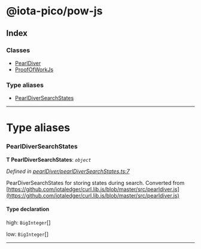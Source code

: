 


#  @iota-pico/pow-js

## Index

### Classes

* [PearlDiver](classes/pearldiver.md)
* [ProofOfWorkJs](classes/proofofworkjs.md)


### Type aliases

* [PearlDiverSearchStates](#pearldiversearchstates)



---
# Type aliases
<a id="pearldiversearchstates"></a>

###  PearlDiverSearchStates

**Τ PearlDiverSearchStates**:  *`object`* 

*Defined in [pearlDiver/pearlDiverSearchStates.ts:7](https://github.com/iotaeco/iota-pico-pow-js/blob/f15ad1f/src/pearlDiver/pearlDiverSearchStates.ts#L7)*



PearDiverSearchStates for storing states during search. Converted from [https://github.com/iotaledger/curl.lib.js/blob/master/src/pearldiver.js](https://github.com/iotaledger/curl.lib.js/blob/master/src/pearldiver.js)

#### Type declaration




 high: `BigInteger`[]






 low: `BigInteger`[]







___


